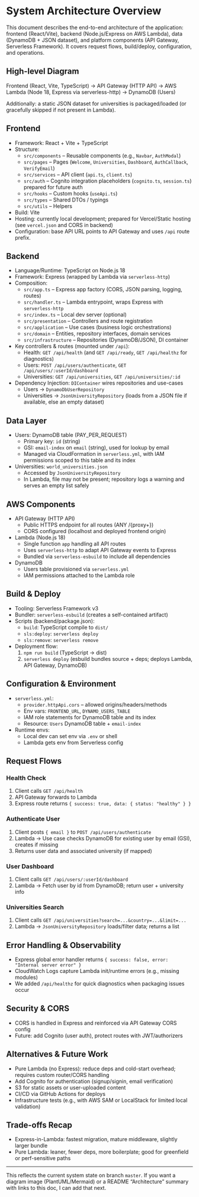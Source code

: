 # System Architecture Overview

This document describes the end-to-end architecture of the application: frontend (React/Vite), backend (Node.js/Express on AWS Lambda), data (DynamoDB + JSON dataset), and platform components (API Gateway, Serverless Framework). It covers request flows, build/deploy, configuration, and operations.

## High-level Diagram

Frontend (React, Vite, TypeScript) → API Gateway (HTTP API) → AWS Lambda (Node 18, Express via serverless-http) → DynamoDB (Users)

Additionally: a static JSON dataset for universities is packaged/loaded (or gracefully skipped if not present in Lambda).

## Frontend
- Framework: React + Vite + TypeScript
- Structure:
  - `src/components` – Reusable components (e.g., `Navbar`, `AuthModal`)
  - `src/pages` – Pages (`Welcome`, `Universities`, `Dashboard`, `AuthCallback`, `VerifyEmail`)
  - `src/services` – API client (`api.ts`, `client.ts`)
  - `src/auth` – Cognito integration placeholders (`cognito.ts`, `session.ts`) prepared for future auth
  - `src/hooks` – Custom hooks (`useApi.ts`)
  - `src/types` – Shared DTOs / typings
  - `src/utils` – Helpers
- Build: Vite
- Hosting: currently local development; prepared for Vercel/Static hosting (see `vercel.json` and CORS in backend)
- Configuration: base API URL points to API Gateway and uses `/api` route prefix.

## Backend
- Language/Runtime: TypeScript on Node.js 18
- Framework: Express (wrapped by Lambda via `serverless-http`)
- Composition:
  - `src/app.ts` – Express app factory (CORS, JSON parsing, logging, routes)
  - `src/handler.ts` – Lambda entrypoint, wraps Express with `serverless-http`
  - `src/index.ts` – Local dev server (optional)
  - `src/presentation` – Controllers and route registration
  - `src/application` – Use cases (business logic orchestrations)
  - `src/domain` – Entities, repository interfaces, domain services
  - `src/infrastructure` – Repositories (DynamoDB/JSON), DI container
- Key controllers & routes (mounted under `/api`):
  - Health: `GET /api/health` (and `GET /api/ready`, `GET /api/healthz` for diagnostics)
  - Users: `POST /api/users/authenticate`, `GET /api/users/:userId/dashboard`
  - Universities: `GET /api/universities`, `GET /api/universities/:id`
- Dependency Injection: `DIContainer` wires repositories and use-cases
  - Users → `DynamoDbUserRepository`
  - Universities → `JsonUniversityRepository` (loads from a JSON file if available, else an empty dataset)

## Data Layer
- Users: DynamoDB table (PAY_PER_REQUEST)
  - Primary key: `id` (string)
  - GSI: `email-index` on `email` (string), used for lookup by email
  - Managed via CloudFormation in `serverless.yml`, with IAM permissions scoped to this table and its index
- Universities: `world_universities.json`
  - Accessed by `JsonUniversityRepository`
  - In Lambda, file may not be present; repository logs a warning and serves an empty list safely

## AWS Components
- API Gateway (HTTP API)
  - Public HTTPS endpoint for all routes (ANY /{proxy+})
  - CORS configured (localhost and deployed frontend origin)
- Lambda (Node.js 18)
  - Single function `app` handling all API routes
  - Uses `serverless-http` to adapt API Gateway events to Express
  - Bundled via `serverless-esbuild` to include all dependencies
- DynamoDB
  - Users table provisioned via `serverless.yml`
  - IAM permissions attached to the Lambda role

## Build & Deploy
- Tooling: Serverless Framework v3
- Bundler: `serverless-esbuild` (creates a self-contained artifact)
- Scripts (backend/package.json):
  - `build`: TypeScript compile to `dist/`
  - `sls:deploy`: `serverless deploy`
  - `sls:remove`: `serverless remove`
- Deployment flow:
  1. `npm run build` (TypeScript → dist)
  2. `serverless deploy` (esbuild bundles source + deps; deploys Lambda, API Gateway, DynamoDB)

## Configuration & Environment
- `serverless.yml`:
  - `provider.httpApi.cors` – allowed origins/headers/methods
  - Env vars: `FRONTEND_URL`, `DYNAMO_USERS_TABLE`
  - IAM role statements for DynamoDB table and its index
  - Resource: `Users` DynamoDB table + `email-index`
- Runtime envs:
  - Local dev can set env via `.env` or shell
  - Lambda gets env from Serverless config

## Request Flows

### Health Check
1. Client calls `GET /api/health`
2. API Gateway forwards to Lambda
3. Express route returns `{ success: true, data: { status: "healthy" } }`

### Authenticate User
1. Client posts `{ email }` to `POST /api/users/authenticate`
2. Lambda → Use case checks DynamoDB for existing user by email (GSI), creates if missing
3. Returns user data and associated university (if mapped)

### User Dashboard
1. Client calls `GET /api/users/:userId/dashboard`
2. Lambda → Fetch user by id from DynamoDB; return user + university info

### Universities Search
1. Client calls `GET /api/universities?search=...&country=...&limit=...`
2. Lambda → `JsonUniversityRepository` loads/filter data; returns a list

## Error Handling & Observability
- Express global error handler returns `{ success: false, error: "Internal server error" }`
- CloudWatch Logs capture Lambda init/runtime errors (e.g., missing modules)
- We added `/api/healthz` for quick diagnostics when packaging issues occur

## Security & CORS
- CORS is handled in Express and reinforced via API Gateway CORS config
- Future: add Cognito (user auth), protect routes with JWT/authorizers

## Alternatives & Future Work
- Pure Lambda (no Express): reduce deps and cold-start overhead; requires custom router/CORS handling
- Add Cognito for authentication (signup/signin, email verification)
- S3 for static assets or user-uploaded content
- CI/CD via GitHub Actions for deploys
- Infrastructure tests (e.g., with AWS SAM or LocalStack for limited local validation)

## Trade-offs Recap
- Express-in-Lambda: fastest migration, mature middleware, slightly larger bundle
- Pure Lambda: leaner, fewer deps, more boilerplate; good for greenfield or perf-sensitive paths

---

This reflects the current system state on branch `master`. If you want a diagram image (PlantUML/Mermaid) or a README “Architecture” summary with links to this doc, I can add that next.
